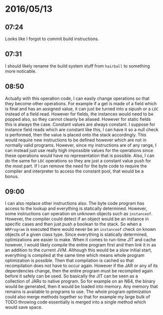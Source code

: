 # 2016/05/13

## 07:24

Looks like I forgot to commit build instructions.

## 07:31

I should likely rename the build system stuff from `hairball` to something
more noticable.

## 08:50

Actually with this operation code, I can easily change operations so that they
become other operations. For example if a get is made of a field which is
final and has an assigned value, it can just be turned into a sipush or a `LDC`
instead of a field read. However for fields, the instances would need to be
popped also, so they cannot cleanly be aliased. However for static fields this
is always the case. Constant values are always constant. I suppose for
instance field reads which are constant like this, I can have it so a null
check is performed, then the value is placed onto the stack accordingly. This
would require new instructions to be defined however which are not in normally
valid programs. However, since my instructions are of any range, I can instead
just use really high impossible values for the operations since these
operations would have no representation that is possible. Also, I can do the
same for `LDC` operations so they are just a constant value push for the
most part. If I can remove the need for the byte code to require the compiler
and interpreter to access the constant pool, that would be a bonus.

## 09:00

I can also replace other instructions also. The byte code program has access
to the lookup and everything is statically determined. However, some
instructions can operation on unknown objects such as `instanceof`. However,
the compiler could detect if an object would be an instance in specific cases
and then just push a boolean to the stack. So when a `NRProgram` is executed
there would never be an `instanceof` check on known objects of a given class
type. Since everything is statically determined, optimizations are easier to
make. When it comes to run-time JIT and cache however, I would likely compile
the entire program first and then link it in as an addition to the current JVM.
Although this would be a slow initial start, everything is compiled at the same
time which means whole program optimization is possible. Then that compilation
is cached so that recompilation does not have to occur again. However if the
JAR or any of its dependencies change, then the entire program must be
recompiled again before it safely can be used. So basically the JIT can be seen
as a collection of JARs to native program. So for example on an N64, the
binary would be generated, then it would be loaded into memory. Any memory that
remains is available to programs to use. The whole program optimization could
also merge methods together so that for example my large bulk of TODO throwing
code essentially is merged into a single method which would save space.

